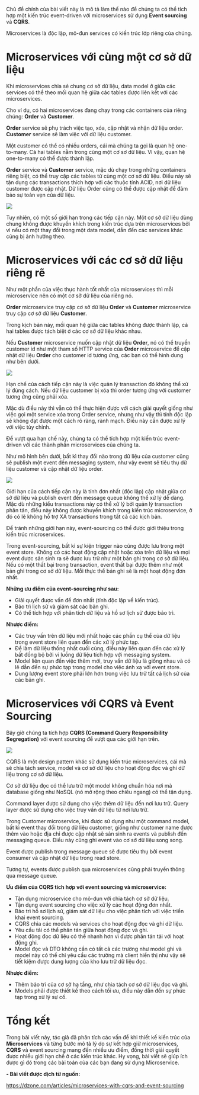 Chủ đề chính của bài viết này là mô tả làm thế nào để chúng ta có thể tích hợp một kiến trúc event-driven với microservices sử dụng **Event sourcing** và **CQRS**.

Microservices là độc lập, mô-đun services có kiến trúc lớp riêng của chúng.

# Microservices với cùng một cơ sở dữ liệu
Khi microservices chia sẻ chung cơ sở dữ liệu, data model ở giữa các services có thể theo mối quan hệ giữa các tables được liên kết với các microservices.

Cho ví dụ, có hai microservices đang chạy trong các containers của riêng chúng: **Order** và **Customer**.

**Order** service sẽ phụ trách việc tạo, xóa, cập nhật và nhận dữ liệu order. **Customer** service sẽ làm việc với dữ liệu customer.

Một customer có thể có nhiều orders, cái mà chúng ta gọi là quan hệ one-to-many. Cả hai tables nằm trong cùng một cơ sơ dữ liệu. Vì vậy, quan hệ one-to-many có thể được thành lập.

**Order** service và **Customer** service, mặc dù chạy trong những containers riêng biệt, có thể truy cập các tables từ cùng một cơ sở dữ liệu. Điều này sẽ tận dụng các transactions thích hợp với các thuộc tính ACID, nơi dữ liệu customer được cập nhật. Dữ liệu Order cũng có thể được cập nhật để đảm bảo sự toàn vẹn của dữ liệu.

![](https://images.viblo.asia/8867fbfb-dc9f-48c2-8bb5-31cc0f50645e.png)

Tuy nhiên, có một số giới hạn trong các tiếp cận này. Một cơ sở dữ liệu dùng chung không được khuyến khích trong kiến trúc dựa trên microservices bởi vì nếu có một thay đổi trong một data model, dẫn đến các services khác cũng bị ảnh hưởng theo.

# Microservices với các cơ sở dữ liệu riêng rẽ
Như một phần của việc thực hành tốt nhất của microservices thì mỗi microservice nên có một cơ sở dữ liệu của riêng nó.

**Order** microservice truy cập cơ sở dữ liệu **Order** và **Customer** microservice truy cập cơ sở dữ liệu **Customer**.

Trong kịch bản này, mối quan hệ giữa các tables không được thành lập, cả hai tables được tách biệt ở các cơ sở dữ liệu khác nhau.

Nếu **Customer** microservice muốn cập nhật dữ liệu **Order**, nó có thể truyền customer id như một tham số HTTP service của **Order** microservice để cập nhật dữ liệu **Order** cho customer id tương ứng, các bạn có thể hình dung như bên dưới.

![](https://images.viblo.asia/9b361e9d-9f0c-41f5-b864-1079e4604684.png)


Hạn chế của cách tiếp cận này là việc quản lý transaction đó không thể xử lý đúng cách. Nếu dữ liệu customer bị xóa thì order tương ứng với customer tương ứng cũng phải xóa.

Mặc dù điều này thì vẫn có thể thực hiện được với cách giải quyết giống như việc gọi một service xóa trong Order service, nhưng như vậy thì tính độc lập sẽ không đạt được một cách rõ ràng, rành mạch. Điều này cần được xử lý với việc tùy chỉnh.

Để vượt qua hạn chế này, chúng ta có thể tích hợp một kiến trúc event-driven với các thành phần microservices của chúng ta.

Như mô hình bên dưới, bất kì thay đổi nào trong dữ liệu của customer cũng sẽ publish một event đến messaging system, như vậy event sẽ tiêu thụ dữ liệu customer và cập nhật dữ liệu order.

![](https://images.viblo.asia/162c7d7f-6aac-47c0-8cd9-2f727ab6b20f.png)

Giới hạn của cách tiếp cận này là tính đơn nhất (độc lập) cập nhật giữa cơ sở dữ liệu và publish event đến message queue không thể xử lý dễ dàng. Mặc dù những kiểu transactions này có thể xử lý bởi quản lý transaction phân tán, điều này không được khuyến khích trong kiến trúc microservice, ở đó có lẽ không hỗ trợ XA transactions trong tất cả các kịch bản.

Để tránh những giới hạn này, event-sourcing có thể được giới thiệu trong kiến trúc microservices.

Trong event-sourcing, bất kì sự kiện trigger nào cũng được lưu trong một event store. Không có các hoạt động cập nhật hoặc xóa trên dữ liệu và mọi event được sản sinh ra sẽ được lưu trữ như một bản ghi trong cơ sở dữ liệu. Nếu có một thất bại trong transaction, event thất bại được thêm như một bản ghi trong cơ sở dữ liệu. Mỗi thực thể bản ghi sẽ là một hoạt động đơn nhất.

**Những ưu điểm của event-sourcing như sau:**

- Giải quyết được vấn đề đơn nhất (tính độc lập về kiến trúc).
- Bảo trì lịch sử và giám sát các bản ghi.
- Có thể tích hợp với phân tích dữ liệu và hồ sơ lịch sử được bảo trì.

**Nhược điểm:**

- Các truy vấn trên dữ liệu mới nhất hoặc các phần cụ thể của dữ liệu trong event store liên quan đến các xử lý phức tạp.
- Để làm dữ liệu thống nhất cuối cùng, điều này liên quan đến các xử lý bất đồng bộ  bởi vì luồng dữ liệu tích hợp với messaging system.
- Model liên quan đến việc thêm mới, truy vấn dữ liệu là giống nhau và có lẽ dẫn đến sự phức tạp trong model cho việc ánh xạ với event store.
- Dung lượng event store phải lớn hơn trong việc lưu trữ tất cả lịch sử của các bản ghi.

# Microservices với CQRS và Event Sourcing
Bây giờ chúng ta tích hợp **CQRS (Command Query Responsibility Segregation)** với event sourcing để vượt qua các giới hạn trên.

![](https://images.viblo.asia/fb0ae606-f75d-4f22-8fb2-efa224d36488.png)

CQRS là một design pattern khác sử dụng kiến trúc microservices, cái mà sẽ chia tách service, model và cơ sở dữ liệu cho hoạt động đọc và ghi dữ liệu trong cơ sở dữ liệu.

Cơ sở dữ liệu đọc có thể lưu trữ một model không chuẩn hóa nơi mà database giống như NoSQL (nó mở rộng theo chiêu ngang) có thể tận dụng.

Command layer được sử dụng cho việc thêm dữ liệu đến nơi lưu trữ. Query layer được sử dụng cho việc truy vấn dữ liệu từ nơi lưu trữ.

Trong Customer microservice,  khi được sử dụng như một command model, bất kì event thay đổi trong dữ liệu customer, giống như customer name được thêm vào hoặc địa chỉ được cập nhật sẽ sản sinh ra events và publish đến messaging queue. Điều này cũng ghi event vào cơ sở dữ liệu song song.

Event được publish trong message queue sẽ được tiêu thụ bởi event consumer và cập nhật dữ liệu trong read store.

Tương tự, events được publish qua microservices cũng phải truyền thông qua message queue.

**Ưu điểm của CQRS tích hợp với event sourcing và microservice:**

- Tận dụng microservice cho mô-dun với chia tách cơ sở dữ liệu.
- Tận dụng event sourcing cho việc xử lý các hoạt động đơn nhất.
- Bảo trì hồ sơ lịch sử, giám sát dữ liệu cho việc phân tích với việc triển khai event sourcing.
- CQRS chia các models và services cho hoạt động đọc và ghi dữ liệu.
- Yêu cầu tải có thể phân tán giữa hoạt động đọc và ghi.
- Hoạt động đọc dữ liệu có thể nhanh hơn vì được phân tán tải với hoạt động ghi.
- Model đọc và DTO không cần có tất cả các trường như model ghi và model này có thể chỉ yêu cầu các trường mà client hiển thị như vậy sẽ tiết kiệm được dung lượng của kho lưu trữ dữ liệu đọc.

**Nhược điểm:**

- Thêm bảo trì của cơ sở hạ tầng, như chia tách cơ sở dữ liệu đọc và ghi.
- Models phải được thiết kế theo cách tối ưu, điều này dẫn đến sự phức tạp trong xử lý sự cố.

# Tổng kết
Trong bài viết này, tác giả đã phân tích các vấn đề khi thiết kế kiến trúc của **Microservices** và từng bước mô tả lý do sự kết hợp giữ microservices, **CQRS** và event sourcing mang đến nhiều ưu điểm, đồng thời giải quyết được nhiều giới hạn chế ở các kiến trúc khác.
Hy vọng, bài viết sẽ giúp ích được gì đó trong các bài toán của các bạn đang sử dụng Microservice.

**- Bài viết được dịch từ nguồn:**

https://dzone.com/articles/microservices-with-cqrs-and-event-sourcing